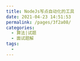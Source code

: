 ```yaml
---
title: NodeJs写点自动化的工具
date: 2021-04-23 14:51:53
permalink: /pages/3f2a08/
categories:
  - 算法|试题
  - 面试题解
tags:
  - 
---
```

